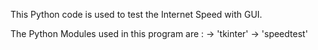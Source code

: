 This Python code is used to test the Internet Speed with GUI.

The Python Modules used in this program are :
        -> 'tkinter'
        -> 'speedtest'
